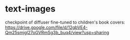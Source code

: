 # text-images

checkpoint of diffuser fine-tuned to children's book covers: https://drive.google.com/file/d/12gbVE4-Qm25smjgl27oGVRmSg3b_buq4/view?usp=sharing
